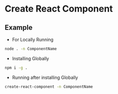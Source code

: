 # Create React Component

## Example

- For Locally Running

```sh
node . -n ComponentName
```

- Installing Globally

```sh
npm i -g .
```

- Running after installing Globally

```sh
create-react-component -n ComponentName
```
